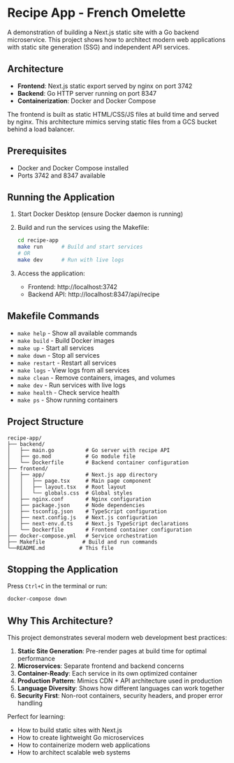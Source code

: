 # Recipe App - French Omelette

A demonstration of building a Next.js static site with a Go backend microservice. This project shows how to architect modern web applications with static site generation (SSG) and independent API services.

## Architecture

- **Frontend**: Next.js static export served by nginx on port 3742
- **Backend**: Go HTTP server running on port 8347
- **Containerization**: Docker and Docker Compose

The frontend is built as static HTML/CSS/JS files at build time and served by nginx. This architecture mimics serving static files from a GCS bucket behind a load balancer.

## Prerequisites

- Docker and Docker Compose installed
- Ports 3742 and 8347 available

## Running the Application

1. Start Docker Desktop (ensure Docker daemon is running)

2. Build and run the services using the Makefile:
   ```bash
   cd recipe-app
   make run      # Build and start services
   # OR
   make dev      # Run with live logs
   ```

3. Access the application:
   - Frontend: http://localhost:3742
   - Backend API: http://localhost:8347/api/recipe

## Makefile Commands

- `make help` - Show all available commands
- `make build` - Build Docker images
- `make up` - Start all services
- `make down` - Stop all services
- `make restart` - Restart all services
- `make logs` - View logs from all services
- `make clean` - Remove containers, images, and volumes
- `make dev` - Run services with live logs
- `make health` - Check service health
- `make ps` - Show running containers

## Project Structure

```
recipe-app/
├── backend/
│   ├── main.go          # Go server with recipe API
│   ├── go.mod           # Go module file
│   └── Dockerfile       # Backend container configuration
├── frontend/
│   ├── app/             # Next.js app directory
│   │   ├── page.tsx     # Main page component
│   │   ├── layout.tsx   # Root layout
│   │   └── globals.css  # Global styles
│   ├── nginx.conf       # Nginx configuration
│   ├── package.json     # Node dependencies
│   ├── tsconfig.json    # TypeScript configuration
│   ├── next.config.js   # Next.js configuration
│   ├── next-env.d.ts    # Next.js TypeScript declarations
│   └── Dockerfile       # Frontend container configuration
├── docker-compose.yml   # Service orchestration
├── Makefile            # Build and run commands
└──README.md           # This file
```

## Stopping the Application

Press `Ctrl+C` in the terminal or run:
```bash
docker-compose down
```

## Why This Architecture?

This project demonstrates several modern web development best practices:

1. **Static Site Generation**: Pre-render pages at build time for optimal performance
2. **Microservices**: Separate frontend and backend concerns
3. **Container-Ready**: Each service in its own optimized container
4. **Production Pattern**: Mimics CDN + API architecture used in production
5. **Language Diversity**: Shows how different languages can work together
6. **Security First**: Non-root containers, security headers, and proper error handling

Perfect for learning:
- How to build static sites with Next.js
- How to create lightweight Go microservices  
- How to containerize modern web applications
- How to architect scalable web systems
